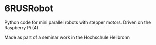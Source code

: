 # 6RUSRobot
Python code for mini parallel robots with stepper motors. Driven on the Raspberry Pi (4)

Made as part of a seminar work in the Hochschule Heilbronn
